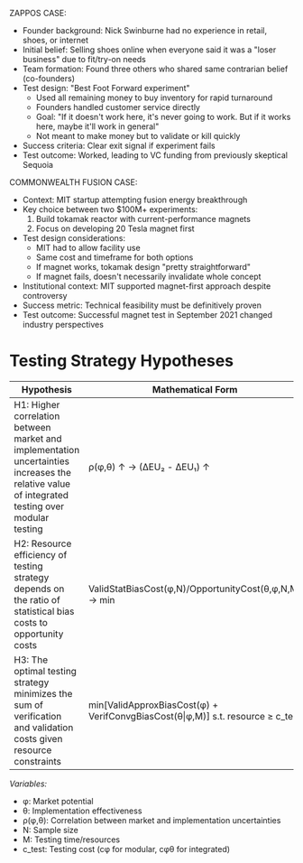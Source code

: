 ZAPPOS CASE:
- Founder background: Nick Swinburne had no experience in retail, shoes, or internet
- Initial belief: Selling shoes online when everyone said it was a "loser business" due to fit/try-on needs
- Team formation: Found three others who shared same contrarian belief (co-founders) 
- Test design: "Best Foot Forward experiment"
  * Used all remaining money to buy inventory for rapid turnaround
  * Founders handled customer service directly
  * Goal: "If it doesn't work here, it's never going to work. But if it works here, maybe it'll work in general"
  * Not meant to make money but to validate or kill quickly
- Success criteria: Clear exit signal if experiment fails
- Test outcome: Worked, leading to VC funding from previously skeptical Sequoia

COMMONWEALTH FUSION CASE:
- Context: MIT startup attempting fusion energy breakthrough
- Key choice between two $100M+ experiments:
  1. Build tokamak reactor with current-performance magnets
  2. Focus on developing 20 Tesla magnet first
- Test design considerations:
  * MIT had to allow facility use
  * Same cost and timeframe for both options
  * If magnet works, tokamak design "pretty straightforward"
  * If magnet fails, doesn't necessarily invalidate whole concept
- Institutional context: MIT supported magnet-first approach despite controversy
- Success metric: Technical feasibility must be definitively proven
- Test outcome: Successful magnet test in September 2021 changed industry perspectives


# Testing Strategy Hypotheses

| Hypothesis                                                                                                                                     | Mathematical Form                                                               | Key Example                                                                                                                          |
| ---------------------------------------------------------------------------------------------------------------------------------------------- | ------------------------------------------------------------------------------- | ------------------------------------------------------------------------------------------------------------------------------------ |
| H1: Higher correlation between market and implementation uncertainties increases the relative value of integrated testing over modular testing | ρ(φ,θ) ↑ → (ΔEU₂ - ΔEU₁) ↑                                                      | Commonwealth Fusion: High ρ(φ,θ) due to magnet performance directly determining market viability led to choice of integrated testing |
| H2: Resource efficiency of testing strategy depends on the ratio of statistical bias costs to opportunity costs                                | ValidStatBiasCost(φ,N)/OpportunityCost(θ,φ,N,M) → min                           | Zappos: Low ValidStatBiasCost through small inventory test with clear exit criteria minimized OpportunityCost                        |
| H3: The optimal testing strategy minimizes the sum of verification and validation costs given resource constraints                             | min[ValidApproxBiasCost(φ) + VerifConvgBiasCost(θ\|φ,M)] s.t. resource ≥ c_test | Tesla: High VerifConvgBiasCost from dispersed collaboration (8-week cycles) forced restructuring to integrated testing               |

*Variables:*
- φ: Market potential
- θ: Implementation effectiveness
- ρ(φ,θ): Correlation between market and implementation uncertainties
- N: Sample size
- M: Testing time/resources
- c_test: Testing cost (cφ for modular, cφθ for integrated)